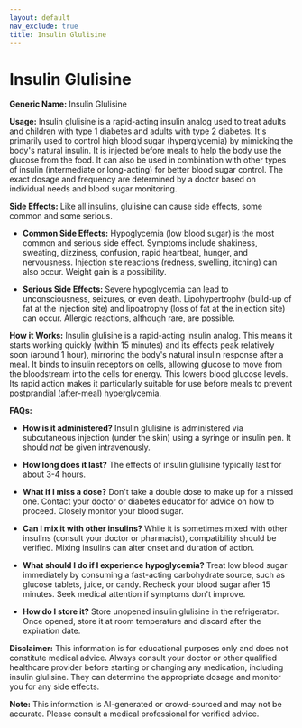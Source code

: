 ```yaml
---
layout: default
nav_exclude: true
title: Insulin Glulisine
---
```


# Insulin Glulisine

**Generic Name:** Insulin Glulisine

**Usage:** Insulin glulisine is a rapid-acting insulin analog used to treat adults and children with type 1 diabetes and adults with type 2 diabetes.  It's primarily used to control high blood sugar (hyperglycemia) by mimicking the body's natural insulin. It is injected before meals to help the body use the glucose from the food.  It can also be used in combination with other types of insulin (intermediate or long-acting) for better blood sugar control.  The exact dosage and frequency are determined by a doctor based on individual needs and blood sugar monitoring.


**Side Effects:**  Like all insulins, glulisine can cause side effects, some common and some serious.

* **Common Side Effects:**  Hypoglycemia (low blood sugar) is the most common and serious side effect.  Symptoms include shakiness, sweating, dizziness, confusion, rapid heartbeat, hunger, and nervousness.  Injection site reactions (redness, swelling, itching) can also occur.  Weight gain is a possibility.

* **Serious Side Effects:** Severe hypoglycemia can lead to unconsciousness, seizures, or even death.  Lipohypertrophy (build-up of fat at the injection site) and lipoatrophy (loss of fat at the injection site) can occur.  Allergic reactions, although rare, are possible.


**How it Works:** Insulin glulisine is a rapid-acting insulin analog.  This means it starts working quickly (within 15 minutes) and its effects peak relatively soon (around 1 hour), mirroring the body's natural insulin response after a meal.  It binds to insulin receptors on cells, allowing glucose to move from the bloodstream into the cells for energy. This lowers blood glucose levels.  Its rapid action makes it particularly suitable for use before meals to prevent postprandial (after-meal) hyperglycemia.


**FAQs:**

* **How is it administered?** Insulin glulisine is administered via subcutaneous injection (under the skin) using a syringe or insulin pen.  It should *not* be given intravenously.

* **How long does it last?** The effects of insulin glulisine typically last for about 3-4 hours.

* **What if I miss a dose?**  Don't take a double dose to make up for a missed one. Contact your doctor or diabetes educator for advice on how to proceed.  Closely monitor your blood sugar.

* **Can I mix it with other insulins?**  While it is sometimes mixed with other insulins (consult your doctor or pharmacist), compatibility should be verified.  Mixing insulins can alter onset and duration of action.

* **What should I do if I experience hypoglycemia?**  Treat low blood sugar immediately by consuming a fast-acting carbohydrate source, such as glucose tablets, juice, or candy.  Recheck your blood sugar after 15 minutes.  Seek medical attention if symptoms don't improve.

* **How do I store it?**  Store unopened insulin glulisine in the refrigerator.  Once opened, store it at room temperature and discard after the expiration date.


**Disclaimer:** This information is for educational purposes only and does not constitute medical advice.  Always consult your doctor or other qualified healthcare provider before starting or changing any medication, including insulin glulisine.  They can determine the appropriate dosage and monitor you for any side effects.


**Note:** This information is AI-generated or crowd-sourced and may not be accurate. Please consult a medical professional for verified advice.